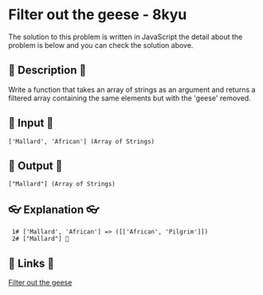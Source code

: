 # Filter out the geese - 8kyu

The solution to this problem is written in JavaScript the detail about the problem is below and you can check the solution above.

## 💬 Description 💬

Write a function that takes an array of strings as an argument and returns a filtered array containing the same elements but with the 'geese' removed.

## 🥚 Input 🥚

```
['Mallard', 'African'] (Array of Strings)
```

## 🐣 Output 🐣

```
["Mallard"] (Array of Strings)
```

## 👓 Explanation 👓

```
 1# ['Mallard', 'African'] => ([['African', 'Pilgrim']])
 2# ["Mallard"] 🎉
```

## 🔗 Links 🔗

[Filter out the geese](https://www.codewars.com/kata/57ee4a67108d3fd9eb0000e7)
